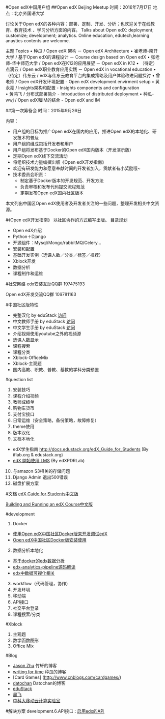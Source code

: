 #Open edX中国用户组
##Open edX Beijing Meetup
时间：2016年7月17日
地点：北京外国语大学

讨论关于Open edX的各种内容：部署、定制、开发、分析；也欢迎关于在线教育、教育技术 、学习分析方面的内容。 
Talks about Open edX: deployment; customize; development; analytics.  Online education, edutech,learning anaytics contents are welcome.

主题  Topics
• 种瓜 / Open edX 架构 － Open edX Architecture
• 崔老师-南开大学 / 基于Open edX的课程设计 － Course design based on Open edX
• 张老师-华中师范大学 / Open edX在K12的应用展望 － Open edX in K12
• （待定）点滴云 / Open edX职业教育应用实践 － Open edX in vocational education
• （待定）伟东云 / edX与伟东云教育平台的集成策略及用户体验改进问题探讨
• 曾老师 / Open edX开发环境配置 - Open edX development envirment setup
• 黄永亮 / Insights架构和配置 - Insights components and configuration  
• 黄鸿飞 / 分布式部署简介 - Introduction of distributed deployment 
• 种瓜-wwj / Open edX和IM的结合 - Open edX and IM


##第一次筹备会
时间：2015年9月26日

内容：
* 用户组的目标为推广Open edX在国内的应用，推进Open edX的本地化、研发技术的普及
* 用户组的组成包括开发者和用户
* 用户组将发布基于Docker的Open edX国内版本（开发演示版） 
* 定期Open edX线下交流活动
* 将组织技术力量编撰出版《Open edX开发指南》
* 欢迎有研发能力和愿意奉献时间的开发者加入，贡献者有小奖励哦~
* 技术委员会职责：
    * 制定基于Docker版本的开发规范、开发方法
    * 负责审核和发布代码提交流程规范
    * 定期发布Open edX国内社区版本

本文列出中国区Open edX使用者及开发者关注的一些问题，整理开发相关中文资源。

#《Open edX开发指南》
以社区协作的方式编写出版。
目录规划
* Open edX介绍
* Python＋Django
* 开源组件：Mysql/Mongo/rabbitMQ/Celery...
* 安装和配置
* 基础开发实例（选课人数／分类／标签／推荐）
* Xblock开发
* 数据分析
* 课程制作和运维

#社交网络
edx安装互助QQ群 197475193

Open edX开发交流QQ群 106781163

#中国社区版特性
* 完整汉化 by eduStack [访问](http://edustack.org/2015/10/26/open-edx-cypress%E5%AE%8C%E6%95%B4%E6%B1%89%E5%8C%96%E8%AF%AD%E8%A8%80%E5%8C%85/)
* 中文教师手册 by eduStack [访问](http://docs.edustack.org/Building_and_Running_an_edX_Course/)
* 中文学生手册 by eduStack [访问](http://docs.edustack.org/edX_Guide_for_Students/)
* 介绍视频使用youtube之外的视频源
* 选课人数显示
* 课程搜索
* 课程分类
* Xblock-OfficeMix
* Xblock-主观题
* 国内高教、职教、普教、基教的学科分类预置

#question list
1. 安装技巧
2. 课程介绍视频
3. 教师成绩单
4. 购物车货币
5. 支付宝接口
6. 日常运维（安全策略，备份策略，故障修复）
7. theme使用
8. 版本汉化
9. 文档本地化    
  *  edX学生指南  http://docs.edustack.org/edX_Guide_for_Students (By iflab.org & edustack.org)
  *  [edX 開始使用 LMS](http://edx-lms-zhtw.readthedocs.org/zh_TW/latest/read_me.html) (By edXPDRLab)
10. 与amazon S3相关的存储问题
11. Django Admin 退出500错误
12. 磁盘扩展方案

#文档
[edX Guide for Students中文版](http://docs.edustack.org/edX_Guide_for_Students/)

[Building and Running an edX Course中文版](http://docs.edustack.org/Building_and_Running_an_edX_Course/)

#development
1. Docker
  * [使用Open edX中国社区Docker版来开发调试edX](http://wwj718.github.io/edx-cypress-cn-for-deveiopment.html)
  * [Open edX中国社区Docker版安装使用](http://wwj718.github.io/edx-cypress-cn-install-and-use.html)

2. 数据分析本地化
  * [基于docker的edx数据分析](http://wwj718.github.io/edx-data-analysis-on-docker.html)
  * [edx-analytics-pipeline源码解读](http://wwj718.github.io/edx-analytics-pipeline-code-analysis.html)
  * [edx中数据可视化相关](http://wwj718.github.io/edx-insight.html)
3. workflow（代码管理，协作）
4. 开发环境
5. 移动端
6. API接口
7. 社交平台登录
8. 课程搜索/分类

#Xblock
1. 主观题
2. 数学函数图形
3. Office Mix

#Blog
*  [Jason Zhu](https://www.idefs.com/) 竹轩的博客
*  [writing for time](http://wwj718.github.io/category/edx.html)  种瓜的博客
*  [Card Games] (http://www.cnblogs.com/cardgames/)
*  [datochan](http://datochan.me/)  Datochan的博客
*  [eduStack](http://edustack.org/)
*  [晨飞](http://ichenfei.com)
*  [中科大移动云计算实验室](http://www.mc2lab.com/)

#解决方案
development.6.API接口 : [启用edx的API](http://wwj718.github.io/edx-api.html)